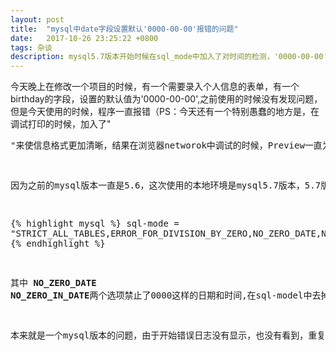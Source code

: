 ```yaml
---
layout: post
title:  "mysql中date字段设置默认'0000-00-00'报错的问题"
date:   2017-10-26 23:25:22 +0800
tags: 杂谈
description: mysql5.7版本开始时候在sql_mode中加入了对时间的检测，'0000-00-00'这种格式是被禁止使用的
---
```


今天晚上在修改一个项目的时候，有一个需要录入个人信息的表单，有一个birthday的字段，设置的默认值为'0000-00-00',之前使用的时候没有发现问题，但是今天使用的时候，程序一直报错（PS：今天还有一个特别愚蠢的地方是，在调试打印的时候，加入了"<pre/>"来使信息格式更加清晰，结果在浏览器networok中调试的时候，Preview一直为空白，不显示信息，最后还是在response中看到了错误信息，才发现是mysql错误）


因为之前的mysql版本一直是5.6，这次使用的本地环境是mysql5.7版本，5.7版本默认的sql-model为以下内容：

{% highlight mysql %}
sql-mode = 
"STRICT_ALL_TABLES,ERROR_FOR_DIVISION_BY_ZERO,NO_ZERO_DATE,NO_ZERO_IN_DATE,NO_AUTO_CREATE_USER";
{% endhighlight %}

其中 **NO_ZERO_DATE** **NO_ZERO_IN_DATE**两个选项禁止了0000这样的日期和时间,在sql-model中去掉这两个选项，再重启mysql，就可以设置date字段的默认值为'0000-00-00'了


本来就是一个mysql版本的问题，由于开始错误日志没有显示，也没有看到，重复的找了很久，才把错误定位到插入语句中，然后才找到了错误的原因，导致浪费了很多时间；其实在一开始就应该想到，程序一直没有被修改，而又突然间报错，可能就是环境的问题。~~~~(>_<)~~~~
